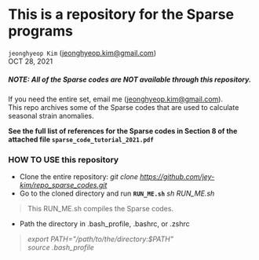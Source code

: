# This is a repository for the Sparse programs
`jeonghyeop Kim` (jeonghyeop.kim@gmail.com) \
OCT 28, 2021

##### NOTE: All of the Sparse codes are NOT available through this repository.
 If you need the entire set, email me (jeonghyeop.kim@gmail.com). \
 This repo archives some of the Sparse codes that are used to calculate seasonal strain anomalies.

**See the full list of references for the Sparse codes in Section 8 of the attached file `sparse_code_tutorial_2021.pdf`**


### HOW TO USE this repository 

- Clone the entire repository: *git clone https://github.com/jey-kim/repo_sparse_codes.git* 
- Go to the cloned directory and run **`RUN_ME.sh`** *sh RUN_ME.sh* 
>    This RUN_ME.sh compiles the Sparse codes.
- Path the directory in .bash_profile, .bashrc, or .zshrc
>    *export PATH="/path/to/the/directory:$PATH"*    
>    *source .bash_profile* 

